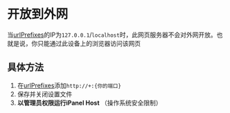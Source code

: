 # 开放到外网

当[urlPrefixes](setting#urlprefixes)的IP为`127.0.0.1`/`localhost`时，此网页服务器不会对外网开放。也就是说，你只能通过此设备上的浏览器访问该网页

## 具体方法

1. 在[urlPrefixes](setting#urlprefixes)添加`http://+:{你的端口}`
2. 保存并关闭设置文件
3. **以管理员权限运行iPanel Host** （操作系统安全限制）
